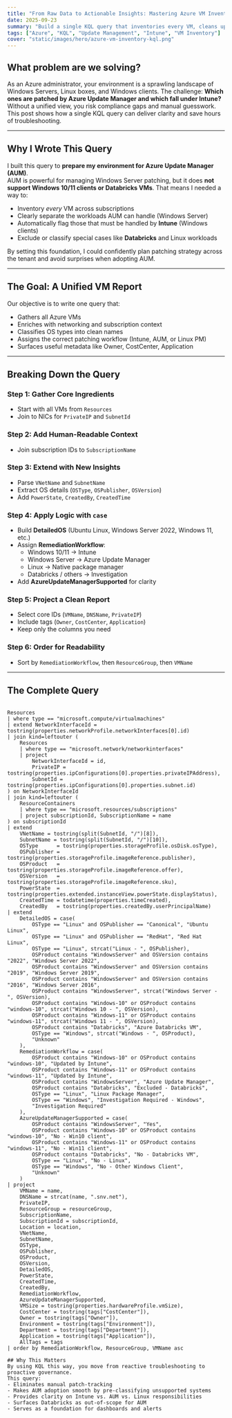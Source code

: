 ```yaml
---
title: "From Raw Data to Actionable Insights: Mastering Azure VM Inventory with KQL"
date: 2025-09-23
summary: "Build a single KQL query that inventories every VM, cleans up OS details, and assigns the right patching workflow—Intune, Azure Update Manager, or Linux package managers."
tags: ["Azure", "KQL", "Update Management", "Intune", "VM Inventory"]
cover: "static/images/hero/azure-vm-inventory-kql.png"
---
```


## What problem are we solving?

As an Azure administrator, your environment is a sprawling landscape of Windows Servers, Linux boxes, and Windows clients. The challenge: **Which ones are patched by Azure Update Manager and which fall under Intune?**  
Without a unified view, you risk compliance gaps and manual guesswork. This post shows how a single KQL query can deliver clarity and save hours of troubleshooting.

---

## Why I Wrote This Query

I built this query to **prepare my environment for Azure Update Manager (AUM)**.  
AUM is powerful for managing Windows Server patching, but it does **not support Windows 10/11 clients or Databricks VMs**. That means I needed a way to:

- Inventory *every* VM across subscriptions  
- Clearly separate the workloads AUM can handle (Windows Server)  
- Automatically flag those that must be handled by **Intune** (Windows clients)  
- Exclude or classify special cases like **Databricks** and Linux workloads  

By setting this foundation, I could confidently plan patching strategy across the tenant and avoid surprises when adopting AUM.

---

## The Goal: A Unified VM Report

Our objective is to write one query that:

- Gathers all Azure VMs  
- Enriches with networking and subscription context  
- Classifies OS types into clean names  
- Assigns the correct patching workflow (Intune, AUM, or Linux PM)  
- Surfaces useful metadata like Owner, CostCenter, Application  

---

## Breaking Down the Query

### Step 1: Gather Core Ingredients
- Start with all VMs from `Resources`
- Join to NICs for `PrivateIP` and `SubnetId`

### Step 2: Add Human-Readable Context
- Join subscription IDs to `SubscriptionName`

### Step 3: Extend with New Insights
- Parse `VNetName` and `SubnetName`
- Extract OS details (`OSType`, `OSPublisher`, `OSVersion`)
- Add `PowerState`, `CreatedBy`, `CreatedTime`

### Step 4: Apply Logic with `case`
- Build **DetailedOS** (Ubuntu Linux, Windows Server 2022, Windows 11, etc.)
- Assign **RemediationWorkflow**:
  - Windows 10/11 → Intune  
  - Windows Server → Azure Update Manager  
  - Linux → Native package manager  
  - Databricks / others → Investigation  
- Add **AzureUpdateManagerSupported** for clarity

### Step 5: Project a Clean Report
- Select core IDs (`VMName`, `DNSName`, `PrivateIP`)
- Include tags (`Owner`, `CostCenter`, `Application`)
- Keep only the columns you need

### Step 6: Order for Readability
- Sort by `RemediationWorkflow`, then `ResourceGroup`, then `VMName`

---

## The Complete Query

```kusto

Resources
| where type == "microsoft.compute/virtualmachines"
| extend NetworkInterfaceId = tostring(properties.networkProfile.networkInterfaces[0].id)
| join kind=leftouter (
    Resources
    | where type == "microsoft.network/networkinterfaces"
    | project
        NetworkInterfaceId = id,
        PrivateIP = tostring(properties.ipConfigurations[0].properties.privateIPAddress),
        SubnetId = tostring(properties.ipConfigurations[0].properties.subnet.id)
) on NetworkInterfaceId
| join kind=leftouter (
    ResourceContainers
    | where type == "microsoft.resources/subscriptions"
    | project subscriptionId, SubscriptionName = name
) on subscriptionId
| extend
    VNetName = tostring(split(SubnetId, "/")[8]),
    SubnetName = tostring(split(SubnetId, "/")[10]),
    OSType      = tostring(properties.storageProfile.osDisk.osType),
    OSPublisher = tostring(properties.storageProfile.imageReference.publisher),
    OSProduct   = tostring(properties.storageProfile.imageReference.offer),
    OSVersion   = tostring(properties.storageProfile.imageReference.sku),
    PowerState  = tostring(properties.extended.instanceView.powerState.displayStatus),
    CreatedTime = todatetime(properties.timeCreated),
    CreatedBy   = tostring(properties.createdBy.userPrincipalName)
| extend
    DetailedOS = case(
        OSType == "Linux" and OSPublisher == "Canonical", "Ubuntu Linux",
        OSType == "Linux" and OSPublisher == "RedHat", "Red Hat Linux",
        OSType == "Linux", strcat("Linux - ", OSPublisher),
        OSProduct contains "WindowsServer" and OSVersion contains "2022", "Windows Server 2022",
        OSProduct contains "WindowsServer" and OSVersion contains "2019", "Windows Server 2019",
        OSProduct contains "WindowsServer" and OSVersion contains "2016", "Windows Server 2016",
        OSProduct contains "WindowsServer", strcat("Windows Server - ", OSVersion),
        OSProduct contains "Windows-10" or OSProduct contains "windows-10", strcat("Windows 10 - ", OSVersion),
        OSProduct contains "Windows-11" or OSProduct contains "windows-11", strcat("Windows 11 - ", OSVersion),
        OSProduct contains "Databricks", "Azure Databricks VM",
        OSType == "Windows", strcat("Windows - ", OSProduct),
        "Unknown"
    ),
    RemediationWorkflow = case(
        OSProduct contains "Windows-10" or OSProduct contains "windows-10", "Updated by Intune",
        OSProduct contains "Windows-11" or OSProduct contains "windows-11", "Updated by Intune",
        OSProduct contains "WindowsServer", "Azure Update Manager",
        OSProduct contains "Databricks", "Excluded - Databricks",
        OSType == "Linux", "Linux Package Manager",
        OSType == "Windows", "Investigation Required - Windows",
        "Investigation Required"
    ),
    AzureUpdateManagerSupported = case(
        OSProduct contains "WindowsServer", "Yes",
        OSProduct contains "Windows-10" or OSProduct contains "windows-10", "No - Win10 client",
        OSProduct contains "Windows-11" or OSProduct contains "windows-11", "No - Win11 client",
        OSProduct contains "Databricks", "No - Databricks VM",
        OSType == "Linux", "No - Linux",
        OSType == "Windows", "No - Other Windows Client",
        "Unknown"
    )
| project
    VMName = name,
    DNSName = strcat(name, ".snv.net"),
    PrivateIP,
    ResourceGroup = resourceGroup,
    SubscriptionName,
    SubscriptionId = subscriptionId,
    Location = location,
    VNetName,
    SubnetName,
    OSType,
    OSPublisher,
    OSProduct,
    OSVersion,
    DetailedOS,
    PowerState,
    CreatedTime,
    CreatedBy,
    RemediationWorkflow,
    AzureUpdateManagerSupported,
    VMSize = tostring(properties.hardwareProfile.vmSize),
    CostCenter = tostring(tags["CostCenter"]),
    Owner = tostring(tags["Owner"]),
    Environment = tostring(tags["Environment"]),
    Department = tostring(tags["Department"]),
    Application = tostring(tags["Application"]),
    AllTags = tags
| order by RemediationWorkflow, ResourceGroup, VMName asc

## Why This Matters
By using KQL this way, you move from reactive troubleshooting to proactive governance.
This query:
- Eliminates manual patch-tracking  
- Makes AUM adoption smooth by pre-classifying unsupported systems  
- Provides clarity on Intune vs. AUM vs. Linux responsibilities  
- Surfaces Databricks as out-of-scope for AUM  
- Serves as a foundation for dashboards and alerts 